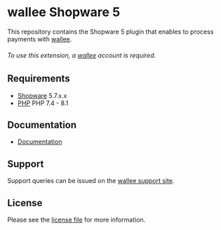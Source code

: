 

# wallee Shopware 5
This repository contains the Shopware 5 plugin that enables to process payments with [wallee](https://www.wallee.com/).

###### To use this extension, a [wallee](https://app-wallee.com/user/signup) account is required.

## Requirements

* [Shopware](https://shopware.com/) 5.7.x.x
* [PHP](http://php.net/) PHP 7.4 - 8.1

## Documentation

* [Documentation](https://plugin-documentation.wallee.com/wallee-payment/shopware-5/1.1.19/docs/en/documentation.html)

## Support

Support queries can be issued on the [wallee support site](https://app-wallee.com/space/select?target=/support).

## License

Please see the [license file](https://github.com/wallee-payment/shopware-5/blob/1.1.19/LICENSE) for more information.
